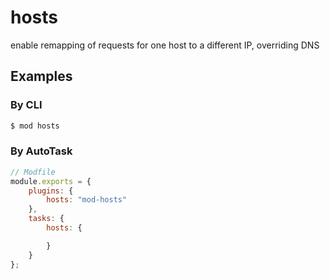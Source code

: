 hosts
======

enable remapping of requests for one host to a different IP, overriding DNS

## Examples


### By CLI
```sh
$ mod hosts 
```

### By AutoTask
```js
// Modfile
module.exports = {
    plugins: {
        hosts: "mod-hosts"
    },
    tasks: {
        hosts: {

        }
    }
};
```